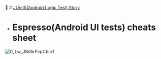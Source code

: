 
:pushpin:  # [JUnit5(Android Logic Test) Story ](https://www.lordcodes.com/articles/testing-on-android-using-junit-5)




- # Espresso(Android UI tests) cheats sheet 

![0_Lw_JBd5rPvpCbrxf](https://user-images.githubusercontent.com/26750131/77078312-c9511300-69cc-11ea-8ce4-54e55d1b82ac.png)









